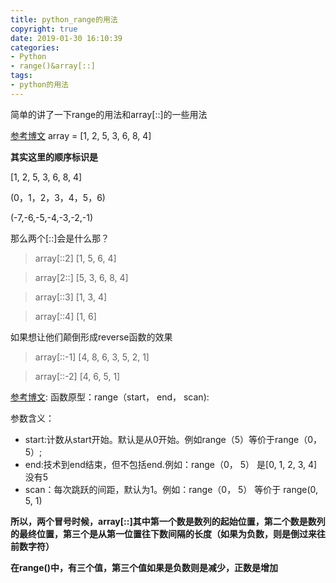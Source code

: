 ```yaml
---
title: python_range的用法
copyright: true
date: 2019-01-30 16:10:39
categories:
- Python
- range()&array[::]
tags:
- python的用法
---
```


简单的讲了一下range的用法和array[::]的一些用法
<!--more-->

[参考博文](www.cnblogs.com/buro79xxd/archive/2011/05/23/2054493.html)
array = [1, 2, 5, 3, 6, 8, 4]

**其实这里的顺序标识是**

[1, 2, 5, 3, 6, 8, 4]

(0，1，2，3，4，5，6)

(-7,-6,-5,-4,-3,-2,-1)

那么两个[::]会是什么那？
> array[::2]
[1, 5, 6, 4]

> array[2::]
[5, 3, 6, 8, 4]

> array[::3]
[1, 3, 4]

> array[::4]
[1, 6] 

如果想让他们颠倒形成reverse函数的效果
> array[::-1]
[4, 8, 6, 3, 5, 2, 1]

> array[::-2]
[4, 6, 5, 1]

[参考博文](https://blog.csdn.net/zhenyu5211314/article/details/19069567):
函数原型：range（start， end， scan):

参数含义：

* start:计数从start开始。默认是从0开始。例如range（5）等价于range（0， 5）;
* end:技术到end结束，但不包括end.例如：range（0， 5） 是[0, 1, 2, 3, 4]没有5
* scan：每次跳跃的间距，默认为1。例如：range（0， 5） 等价于 range(0, 5, 1)


**所以，两个冒号时候，array[::]其中第一个数是数列的起始位置，第二个数是数列的最终位置，第三个是从第一位置往下数间隔的长度（如果为负数，则是倒过来往前数字符）**

**在range()中，有三个值，第三个值如果是负数则是减少，正数是增加**